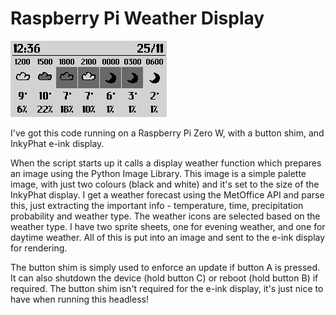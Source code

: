 # Raspberry Pi Weather Display

![typical weather forecast image](background.png)

I've got this code running on a Raspberry Pi Zero W, with a button shim, and InkyPhat e-ink display.

When the script starts up it calls a display weather function which prepares an image using the Python Image Library. This image is a simple palette image, with just two colours (black and white) and it's set to the size of the InkyPhat display. I get a weather forecast using the MetOffice API and parse this, just extracting the important info - temperature, time, precipitation probability and weather type. The weather icons are selected based on the weather type. I have two sprite sheets, one for evening weather, and one for daytime weather. All of this is put into an image and sent to the e-ink display for rendering.

The button shim is simply used to enforce an update if button A is pressed. It can also shutdown the device (hold button C) or reboot (hold button B) if required. The button shim isn't required for the e-ink display, it's just nice to have when running this headless!
